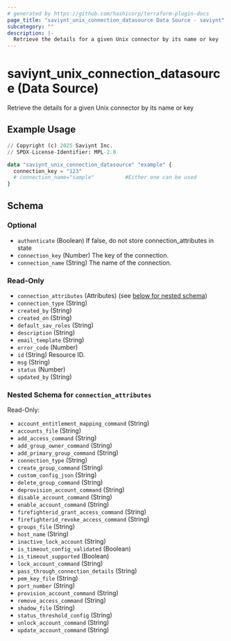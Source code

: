 ```yaml
---
# generated by https://github.com/hashicorp/terraform-plugin-docs
page_title: "saviynt_unix_connection_datasource Data Source - saviynt"
subcategory: ""
description: |-
  Retrieve the details for a given Unix connector by its name or key
---
```


# saviynt_unix_connection_datasource (Data Source)

Retrieve the details for a given Unix connector by its name or key

## Example Usage

```terraform
// Copyright (c) 2025 Saviynt Inc.
// SPDX-License-Identifier: MPL-2.0

data "saviynt_unix_connection_datasource" "example" {
  connection_key = "123"
  # connection_name="sample"          #Either one can be used
}
```

<!-- schema generated by tfplugindocs -->
## Schema

### Optional

- `authenticate` (Boolean) If false, do not store connection_attributes in state
- `connection_key` (Number) The key of the connection.
- `connection_name` (String) The name of the connection.

### Read-Only

- `connection_attributes` (Attributes) (see [below for nested schema](#nestedatt--connection_attributes))
- `connection_type` (String)
- `created_by` (String)
- `created_on` (String)
- `default_sav_roles` (String)
- `description` (String)
- `email_template` (String)
- `error_code` (Number)
- `id` (String) Resource ID.
- `msg` (String)
- `status` (Number)
- `updated_by` (String)

<a id="nestedatt--connection_attributes"></a>
### Nested Schema for `connection_attributes`

Read-Only:

- `account_entitlement_mapping_command` (String)
- `accounts_file` (String)
- `add_access_command` (String)
- `add_group_owner_command` (String)
- `add_primary_group_command` (String)
- `connection_type` (String)
- `create_group_command` (String)
- `custom_config_json` (String)
- `delete_group_command` (String)
- `deprovision_account_command` (String)
- `disable_account_command` (String)
- `enable_account_command` (String)
- `firefighterid_grant_access_command` (String)
- `firefighterid_revoke_access_command` (String)
- `groups_file` (String)
- `host_name` (String)
- `inactive_lock_account` (String)
- `is_timeout_config_validated` (Boolean)
- `is_timeout_supported` (Boolean)
- `lock_account_command` (String)
- `pass_through_connection_details` (String)
- `pem_key_file` (String)
- `port_number` (String)
- `provision_account_command` (String)
- `remove_access_command` (String)
- `shadow_file` (String)
- `status_threshold_config` (String)
- `unlock_account_command` (String)
- `update_account_command` (String)
